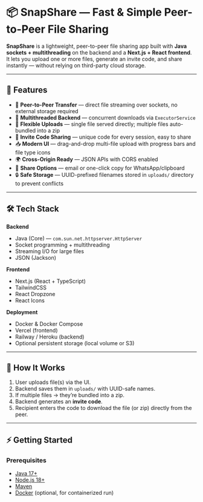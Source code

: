 # 📦 SnapShare — Fast & Simple Peer-to-Peer File Sharing

**SnapShare** is a lightweight, peer-to-peer file sharing app built with **Java sockets + multithreading** on the backend and a **Next.js + React frontend**.  
It lets you upload one or more files, generate an invite code, and share instantly — without relying on third-party cloud storage.

---

## 🚀 Features
- 🔗 **Peer-to-Peer Transfer** — direct file streaming over sockets, no external storage required  
- 🧵 **Multithreaded Backend** — concurrent downloads via `ExecutorService`  
- 📂 **Flexible Uploads** — single file served directly; multiple files auto-bundled into a zip  
- 🎯 **Invite Code Sharing** — unique code for every session, easy to share  
- 📥 **Modern UI** — drag-and-drop multi-file upload with progress bars and file type icons  
- 🌍 **Cross-Origin Ready** — JSON APIs with CORS enabled  
- 📧 **Share Options** — email or one-click copy for WhatsApp/clipboard  
- 🔒 **Safe Storage** — UUID-prefixed filenames stored in `uploads/` directory to prevent conflicts  

---

## 🛠 Tech Stack
**Backend**
- Java (Core) — `com.sun.net.httpserver.HttpServer`
- Socket programming + multithreading
- Streaming I/O for large files
- JSON (Jackson)

**Frontend**
- Next.js (React + TypeScript)
- TailwindCSS
- React Dropzone
- React Icons

**Deployment**
- Docker & Docker Compose
- Vercel (frontend)
- Railway / Heroku (backend)
- Optional persistent storage (local volume or S3)

---

## 📂 How It Works
1. User uploads file(s) via the UI.  
2. Backend saves them in `uploads/` with UUID-safe names.  
3. If multiple files → they’re bundled into a zip.  
4. Backend generates an **invite code**.  
5. Recipient enters the code to download the file (or zip) directly from the peer.  

---

## ⚡ Getting Started

### Prerequisites
- [Java 17+](https://adoptium.net/)  
- [Node.js 18+](https://nodejs.org/)  
- [Maven](https://maven.apache.org/)  
- [Docker](https://www.docker.com/) (optional, for containerized run)

